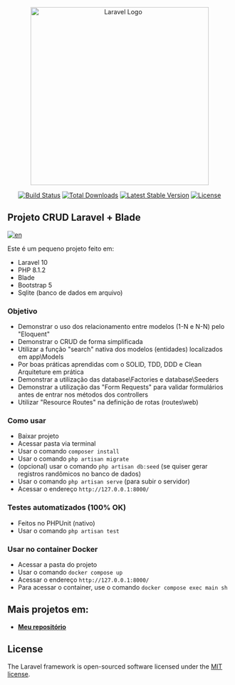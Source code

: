 <p align="center"><a href="https://laravel.com" target="_blank"><img src="https://raw.githubusercontent.com/laravel/art/master/logo-lockup/5%20SVG/2%20CMYK/1%20Full%20Color/laravel-logolockup-cmyk-red.svg" width="400" alt="Laravel Logo"></a></p>

<p align="center">
<a href="https://github.com/laravel/framework/actions"><img src="https://github.com/laravel/framework/workflows/tests/badge.svg" alt="Build Status"></a>
<a href="https://packagist.org/packages/laravel/framework"><img src="https://img.shields.io/packagist/dt/laravel/framework" alt="Total Downloads"></a>
<a href="https://packagist.org/packages/laravel/framework"><img src="https://img.shields.io/packagist/v/laravel/framework" alt="Latest Stable Version"></a>
<a href="https://packagist.org/packages/laravel/framework"><img src="https://img.shields.io/packagist/l/laravel/framework" alt="License"></a>
</p>

## Projeto CRUD Laravel + Blade
[![en](https://img.shields.io/badge/lang-en-red.svg)](https://github.com/roddsdev/product-store-blade/blob/main/README.en.md)

Este é um pequeno projeto feito em:

- Laravel 10
- PHP 8.1.2
- Blade
- Bootstrap 5
- Sqlite (banco de dados em arquivo)


### Objetivo

- Demonstrar o uso dos relacionamento entre modelos (1-N e N-N) pelo "Eloquent"
- Demonstrar o CRUD de forma simplificada
- Utilizar a função "search" nativa dos modelos (entidades) localizados em app\Models
- Por boas práticas aprendidas com o SOLID, TDD, DDD e Clean Arquiteture em prática
- Demonstrar a utilização das database\Factories e database\Seeders
- Demonstrar a utilização das "Form Requests" para validar formulários antes de entrar nos métodos dos controllers
- Utilizar "Resource Routes" na definição de rotas (routes\web)

### Como usar

- Baixar projeto
- Acessar pasta via terminal 
- Usar o comando `composer install`
- Usar o comando `php artisan migrate`
- (opcional) usar o comando `php artisan db:seed` (se quiser gerar registros randômicos no banco de dados)
- Usar o comando `php artisan serve` (para subir o servidor)
- Acessar o endereço `http://127.0.0.1:8000/`

### Testes automatizados (100% OK)

- Feitos no PHPUnit (nativo)
- Usar o comando `php artisan test`

### Usar no container Docker

- Acessar a pasta do projeto
- Usar o comando `docker compose up`
- Acessar o endereço `http://127.0.0.1:8000/`
- Para acessar o container, use o comando `docker compose exec main sh`

## Mais projetos em:

- **[Meu repositório](https://github.com/roddsdev?tab=repositories)**

## License

The Laravel framework is open-sourced software licensed under the [MIT license](https://opensource.org/licenses/MIT).

